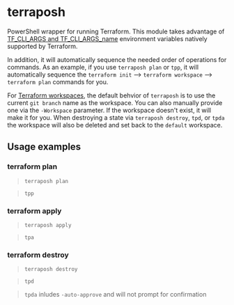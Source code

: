 # terraposh

PowerShell wrapper for running Terraform. This module takes advantage of [TF_CLI_ARGS and TF_CLI_ARGS_name](https://www.terraform.io/docs/commands/environment-variables.html#tf_cli_args-and-tf_cli_args_name) environment variables natively supported by Terraform.

In addition, it will automatically sequence the needed order of operations for commands. As an example, if you use `terraposh plan` or `tpp`, it will automatically sequence the `terraform init` --> `terraform workspace` --> `terraform plan` commands for you.

For [Terraform workspaces](https://www.terraform.io/docs/state/workspaces.html), the default behvior of `terraposh` is to use the current `git branch` name as the workspace. You can also manually provide one via the `-Workspace` parameter. If the workspace doesn't exist, it will make it for you. When destroying a state via `terraposh destroy`, `tpd`, or `tpda` the workspace will also be deleted and set back to the `default` workspace.

## Usage examples

### terraform plan

> `terraposh plan`

> `tpp`

### terraform apply

> `terraposh apply`

> `tpa`

### terraform destroy

> `terraposh destroy`

> `tpd`

> `tpda` inludes `-auto-approve` and will not prompt for confirmation
